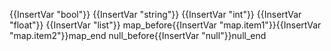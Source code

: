 {{InsertVar "bool"}}
{{InsertVar "string"}}
{{InsertVar "int"}}
{{InsertVar "float"}}
{{InsertVar "list"}}
map_before{{InsertVar "map.item1"}}{{InsertVar "map.item2"}}map_end
null_before{{InsertVar "null"}}null_end
